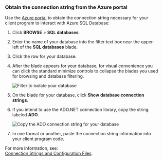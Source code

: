 
<!--
includes/sql-database-include-connection-string-20-portalshots.md

Latest Freshness check:  2015-09-02 , GeneMi.

## Connection string
-->


### Obtain the connection string from the Azure portal
Use the [Azure portal](https://portal.azure.com/) to obtain the connection string necessary for your client program to interact with Azure SQL Database: 

1. Click **BROWSE** > **SQL databases**.
2. Enter the name of your database into the filter text box near the upper-left of the **SQL databases** blade.
3. Click the row for your database.
4. After the blade appears for your database, for visual convenience you can click the standard minimize controls to collapse the blades  you used for browsing and database filtering. 
   
    ![Filter to isolate your database](./media/sql-database-include-connection-string-20-portalshots/connqry-connstr-a.png)
5. On the blade for your database, click **Show database connection strings**.
6. If you intend to use the ADO.NET connection library, copy the string labeled **ADO**. 
   
    ![Copy the ADO connection string for your database](./media/sql-database-include-connection-string-20-portalshots/connqry-connstr-b.png)
7. In one format or another, paste the connection string information into your client program code.

For more information, see:<br/>[Connection Strings and Configuration Files](http://msdn.microsoft.com/library/ms254494.aspx).

<!-- Image references. -->

[10-FilterDatabase]: ./media/sql-database-include-connection-string-20-portalshots/connqry-connstr-a.png

[20-CopyAdoConnectionString]: ./media/sql-database-include-connection-string-20-portalshots/connqry-connstr-b.png


<!--
These three includes/ files are a sequenced set, but you can pick and choose:

includes/sql-database-include-connection-string-20-portalshots.md
includes/sql-database-include-connection-string-30-compare.md
includes/sql-database-include-connection-string-40-config.md
-->
